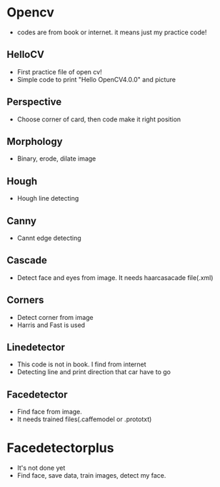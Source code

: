 # Opencv
- codes are from book or internet. it means just my practice code!
## HelloCV
- First practice file of open cv!
- Simple code to print "Hello OpenCV4.0.0" and picture
## Perspective
- Choose corner of card, then code make it right position
## Morphology
- Binary, erode, dilate image
## Hough
- Hough line detecting
## Canny
- Cannt edge detecting
## Cascade
- Detect face and eyes from image. It needs haarcasacade file(.xml)
## Corners
- Detect corner from image
- Harris and Fast is used
## Linedetector
- This code is not in book. I find from internet
- Detecting line and print direction that car have to go
## Facedetector
- Find face from image.
- It needs trained files(.caffemodel or .prototxt)
# Facedetectorplus
- It's not done yet
- Find face, save data, train images, detect my face.
